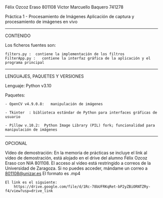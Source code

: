 Félix Ozcoz Eraso             801108
Victor Marcuello Baquero      741278

Práctica 1 - Procesamiento de Imágenes
Aplicación de captura y procesamiento de imágenes en vivo

-------------------------------------------------------
CONTENIDO

Los ficheros fuentes son:

    filters.py :  contiene la implementación de los filtros
    FilterApp.py :   contiene la interfaz gráfica de la aplicación y el programa principal


------------------------------------------------------
LENGUAJES, PAQUETES Y VERSIONES

Lenguaje:
    Python v3.10


Paquetes:

    - OpenCV v4.9.0.8:   manipulación de imágenes

    - Tkinter  : biblioteca estándar de Python para interfaces gráficas de usuario

    - Pillow v.10.2:  Python Image Library (PIL) fork; funcionalidad para manipulación de imágenes

-------------------------------------------------------
OPCIONAL

Vídeo de demostración:
    En la memoria de prácticas se incluye el link al vídeo de demostración, está alojado en el drive del 
    alumno Félix Ozcoz Eraso con NIA 801108.
    El acceso al vídeo está restringido a correos de la Universidad de Zaragoza.
    Si no puedes acceder, mándame un correo a 801108@unizar.es
    El formato es .mp4

    El link es el siguiente:
        https://drive.google.com/file/d/1Rc-78bUFRKqRet-bP2yZBiORNTZRy-f4/view?usp=drive_link